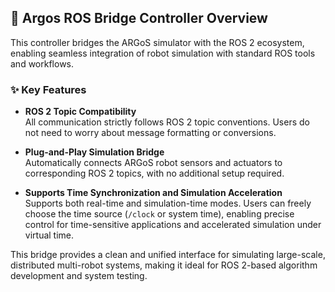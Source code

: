 ## 🧩 Argos ROS Bridge Controller Overview

This controller bridges the ARGoS simulator with the ROS 2 ecosystem, enabling seamless integration of robot simulation with standard ROS tools and workflows.

### ✨ Key Features

- **ROS 2 Topic Compatibility**  
  All communication strictly follows ROS 2 topic conventions. Users do not need to worry about message formatting or conversions.

- **Plug-and-Play Simulation Bridge**  
  Automatically connects ARGoS robot sensors and actuators to corresponding ROS 2 topics, with no additional setup required.

- **Supports Time Synchronization and Simulation Acceleration**  
   Supports both real-time and simulation-time modes. Users can freely choose the time source (`/clock` or system time), enabling precise control for time-sensitive applications and accelerated simulation under virtual time.

This bridge provides a clean and unified interface for simulating large-scale, distributed multi-robot systems, making it ideal for ROS 2-based algorithm development and system testing.
